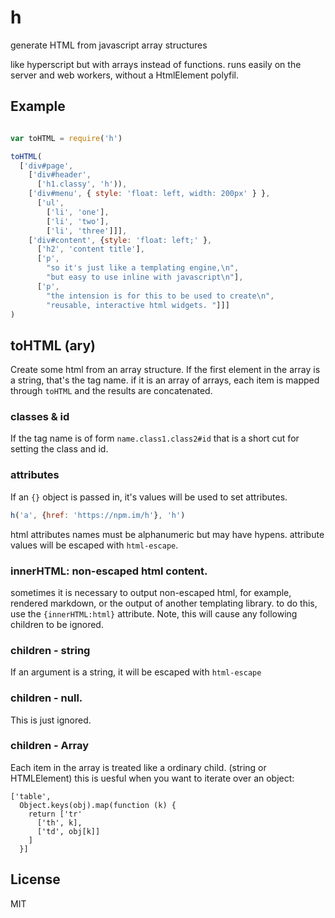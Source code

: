 # h

generate HTML from javascript array structures

like hyperscript but with arrays instead of functions.
runs easily on the server and web workers, without a HtmlElement polyfil.

## Example

``` js

var toHTML = require('h')

toHTML(
  ['div#page',
    ['div#header',
      ['h1.classy', 'h')),
    ['div#menu', { style: 'float: left, width: 200px' } },
      ['ul',
        ['li', 'one'],
        ['li', 'two'],
        ['li', 'three']]],
    ['div#content', {style: 'float: left;' },
      ['h2', 'content title'],
      ['p', 
        "so it's just like a templating engine,\n",
        "but easy to use inline with javascript\n"],
      ['p', 
        "the intension is for this to be used to create\n",
        "reusable, interactive html widgets. "]]]
)

```

## toHTML (ary)

Create some html from an array structure.
If the first element in the array is a string, that's the tag name.
if it is an array of arrays, each item is mapped through `toHTML`
and the results are concatenated.

### classes & id

If the tag name is of form `name.class1.class2#id` that is a short cut
for setting the class and id.

### attributes

If an `{}` object is passed in, it's values will be used to set attributes.

``` js
h('a', {href: 'https://npm.im/h'}, 'h')
```

html attributes names must be alphanumeric but may have hypens.
attribute values will be escaped with `html-escape`.

### innerHTML: non-escaped html content.

sometimes it is necessary to output non-escaped html,
for example, rendered markdown, or the output of another templating library.
to do this, use the `{innerHTML:html}` attribute. Note, this will cause any
following children to be ignored.

### children - string

If an argument is a string, it will be escaped with `html-escape`

### children - null.

This is just ignored.

### children - Array

Each item in the array is treated like a ordinary child. (string or HTMLElement)
this is uesful when you want to iterate over an object:

```
['table',
  Object.keys(obj).map(function (k) {
    return ['tr'
      ['th', k],
      ['td', obj[k]]
    ]
  }]

```

## License

MIT
